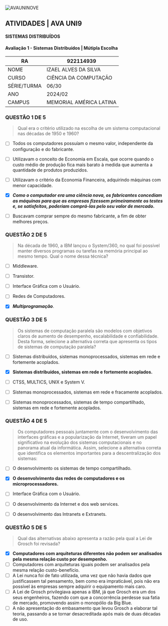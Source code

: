![AVAUNINOVE](https://aapa.uninove.br/seu/AVA/imgs/logo-ava.png)

## ATIVIDADES | AVA UNI9

#### SISTEMAS DISTRIBUÍDOS

#### Avaliação 1 - Sistemas Distribuídos | Mútipla  Escolha

|	RA	|	922114939	|
|-----------------|-------------------|
|	NOME	|	IZAEL ALVES DA SILVA	|
|	CURSO	|	CIÊNCIA DA COMPUTAÇÃO	|
|	SÉRIE/TURMA	|	06/30	|
|	ANO	|	2024/02	|
|	CAMPUS	|	MEMORIAL AMÉRICA LATINA	|

### QUESTÃO 1 DE 5
> Qual era o critério utilizado na escolha de um sistema computacional nas décadas de 1950 e 1960?
- [ ] Todos os computadores possuíam o mesmo valor, independente da configuração e do fabricante.
- [ ] Utilizavam o conceito de Economia em Escala, que ocorre quando o custo médio de produção fica mais barato à medida que aumenta a quantidade de produtos produzidos.
- [ ] Utilizavam o critério da Economia Financeira, adquirindo máquinas com menor capacidade.
- [x] **_Como o computador era uma ciência nova, os fabricantes concediam as máquinas para que as empresas fizessem primeiramente os testes e, se satisfeitos, poderiam comprá-las pelo seu valor de mercado._**
- [ ] Buscavam comprar sempre do mesmo fabricante, a fim de obter melhores preços.


### QUESTÃO 2 DE 5
> Na década de 1960, a IBM lançou o System/360, no qual foi possível manter diversos programas ou tarefas na memória principal ao mesmo tempo. Qual o nome dessa técnica?
- [ ] Middleware.
- [ ] Transistor.
- [ ] Interface Gráfica com o Usuário.
- [ ] Redes de Computadores.
- [x] **_Multiprogramação_**.


### QUESTÃO 3 DE 5
> Os sistemas de computação paralela são modelos com objetivos claros de aumento de desempenho, escalabilidade e confiabilidade. Desta forma, selecione a alternativa correta que apresenta os tipos de sistemas de computação paralela?
- [ ] Sistemas distribuídos, sistemas monoprocessados, sistemas em rede e fortemente acoplados.
- [x] **Sistemas distribuídos, sistemas em rede e fortemente acoplados.**
- [ ] CTSS, MULTICS, UNIX e System V.
- [ ] Sistemas monoprocessados, sistemas em rede e fracamente acoplados.
- [ ] Sistemas monoprocessados, sistemas de tempo compartilhado, sistemas em rede e fortemente acoplados.


### QUESTÃO 4 DE 5
> Os computadores pessoais juntamente com o desenvolvimento das interfaces gráficas e a popularização da Internet, tiveram um papel significativo na evolução dos sistemas computacionais e no panorama atual da informática. Assim, selecione a alternativa correta que identifica os elementos importantes para a descentralização dos sistemas:
- [ ] O desenvolvimento os sistemas de tempo compartilhado.
- [x] **O desenvolvimento das redes de computadores e os microprocessadores.**
- [ ] Interface Gráfica com o Usuário.
- [ ] O desenvolvimento da Internet e dos web services.
- [ ] O desenvolvimento das Intranets e Extranets.


### QUESTÃO 5 DE 5
> Qual das alternativas abaixo apresenta a razão pela qual a Lei de Grosch foi revisada?
- [x] **Computadores com arquiteturas diferentes não podem ser analisados pela mesma relação custo por desempenho.**
- [ ] Computadores com arquiteturas iguais podem ser analisados pela mesma relação custo-benefício.
- [ ] A Lei nunca foi de fato utilizada, uma vez que não havia dados que justificassem tal pensamento, bem como era impraticável, pois não era possível às empresas sempre adquirir o equipamento mais caro.
- [ ] A Lei de Grosch privilegiava apenas a IBM, já que Grosch era um dos seus engenheiros, fazendo com que a concorrência perdesse sua fatia de mercado, promovendo assim o monopólio da Big Blue.
- [ ] A não apresentação do embasamento que levou Grosch a elaborar tal teoria, passando a se tornar desacreditada após mais de duas décadas de uso.